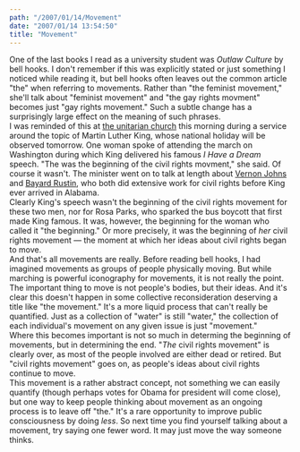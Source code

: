 ```yaml
---
path: "/2007/01/14/Movement" 
date: "2007/01/14 13:54:50" 
title: "Movement" 
---
```

One of the last books I read as a university student was <cite>Outlaw Culture</cite> by bell hooks. I don't remember if this was explicitly stated or just something I noticed while reading it, but bell hooks often leaves out the common article "the" when referring to movements. Rather than "the feminist movement," she'll talk about "feminist movement" and "the gay rights movment" becomes just "gay rights movement." Such a subtle change has a surprisingly large effect on the meaning of such phrases.<br>I was reminded of this at <a href="http://www.cuuf.net/">the unitarian church</a> this morning during a service around the topic of Martin Luther King, whose national holiday will be observed tomorrow. One woman spoke of attending the march on Washington during which King delivered his famous <cite>I Have a Dream</cite> speech. "The was the beginning of the civil rights movment," she said. Of course it wasn't. The minister went on to talk at length about <a href="http://www.vernonjohns.org/">Vernon Johns</a> and <a href="http://www.rustin.org/">Bayard Rustin</a>, who both did extensive work for civil rights before King ever arrived in Alabama.<br>Clearly King's speech wasn't the beginning of the civil rights movement for these two men, nor for Rosa Parks, who sparked the bus boycott that first made King famous. It was, however, the beginning for the woman who called it "the beginning." Or more precisely, it was the beginning of *her* civil rights movement &#8212; the moment at which her ideas about civil rights began to move.<br>And that's all movements are really. Before reading bell hooks, I had imagined movements as groups of people physically moving. But while marching is powerful iconography for movements, it is not really the point. The important thing to move is not people's bodies, but their ideas. And it's clear this doesn't happen in some collective reconsideration deserving a title like "the movement." It's a more liquid process that can't really be quantified. Just as a collection of "water" is still "water," the collection of each individual's movement on any given issue is just "movement."<br>Where this becomes important is not so much in determing the beginning of movements, but in determining the end. "*The* civil rights movement" is clearly over, as most of the people involved are either dead or retired. But "civil rights movement" goes on, as people's ideas about civil rights continue to move.<br>This movement is a rather abstract concept, not something we can easily quantify (though perhaps votes for Obama for president will come close), but one way to keep people thinking about movement as an ongoing process is to leave off "the." It's a rare opportunity to improve public consciousness by doing *less*. So next time you find yourself talking about a movement, try saying one fewer word. It may just move the way someone thinks.